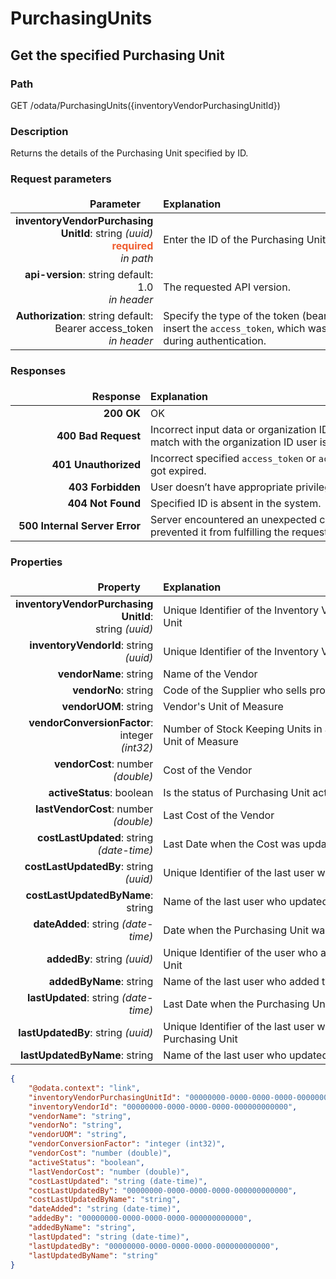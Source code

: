 # PurchasingUnits

## Get the specified Purchasing Unit

### Path
GET /odata/PurchasingUnits({inventoryVendorPurchasingUnitId})

### Description
Returns the details of the Purchasing Unit specified by ID.

### Request parameters
<style>
td, th {
   border: none!important;
}
</style>

|  <div style="width:200px">Parameter</div>  |  <div style="width:380px">Explanation</div>  |                      
|-----:|:-------|
|**inventoryVendorPurchasing<br>UnitId**: string *(uuid)* <br> <span style="color: #F05D30">**required**</span> <br> *in path* | Enter the ID of the Purchasing Unit here. |
|**api-version**: string default: 1.0 <br> *in header*| The requested API version.|   
|**Authorization**: string default: <br> Bearer access_token <br> *in header* |Specify the type of the token (bearer) and then insert the ```access_token```, which was obtained during authentication. |

### Responses

| <div style="width:200px">Response </div>|<div style="width:380px">Explanation</div>|                      
|-----:|:-------|
|**200 OK**|OK|      
|**400 Bad Request**|Incorrect input data or organization ID does not match with the organization ID user is logged in.|
|**401 Unauthorized**|Incorrect specified ```access_token``` or ```access_token``` got expired.|
|**403 Forbidden**|User doesn’t have appropriate privileges.|
|**404 Not Found** | Specified ID is absent in the system. |
|**500 Internal Server Error**|Server encountered an unexpected condition that prevented it from fulfilling the request.|

### Properties
|<div style="width:200px">Property </div> |<div style="width:420px">Explanation</div>|                      
|-----:|:-------|
|**inventoryVendorPurchasing<br>UnitId**: <br> string *(uuid)* | Unique Identifier of the Inventory Vendor Purchasing Unit |
|**inventoryVendorId**: string *(uuid)* | Unique Identifier of the Inventory Vendor |
|**vendorName**: string | Name of the Vendor |
|**vendorNo**: string | Code of the Supplier who sells products |
|**vendorUOM**: string | Vendor's Unit of Measure |
|**vendorConversionFactor**: integer <br> *(int32)* | Number of Stock Keeping Units in another Vendor's Unit of Measure |
|**vendorCost**: number *(double)* | Cost of the Vendor |
|**activeStatus**: boolean | Is the status of Purchasing Unit active or not? |
|**lastVendorCost**: number *(double)* | Last Cost of the Vendor |
|**costLastUpdated**: string <br> *(date-time)* | Last Date when the Cost was updated |
|**costLastUpdatedBy**: string *(uuid)* | Unique Identifier of the last user who updated the Cost |
|**costLastUpdatedByName**: string | Name of the last user who updated the Cost |
|**dateAdded**: string *(date-time)* | Date when the Purchasing Unit was added |
|**addedBy**: string *(uuid)* | Unique Identifier of the user who added the Purchasing Unit |
|**addedByName**: string | Name of the last user who added the Purchasing Unit |
|**lastUpdated**: string *(date-time)* | Last Date when the Purchasing Unit was updated |
|**lastUpdatedBy**: string *(uuid)* | Unique Identifier of the last user who updated the Purchasing Unit |
|**lastUpdatedByName**: string | Name of the last user who updated the Purchasing Unit |


``` json title="Response Content-types: APPLICATION/JSON, APPLICATION/XML<br>Response example (200 OK)"
{
    "@odata.context": "link",
    "inventoryVendorPurchasingUnitId": "00000000-0000-0000-0000-000000000000",
    "inventoryVendorId": "00000000-0000-0000-0000-000000000000",
    "vendorName": "string",
    "vendorNo": "string",
    "vendorUOM": "string",
    "vendorConversionFactor": "integer (int32)",
    "vendorCost": "number (double)",
    "activeStatus": "boolean",
    "lastVendorCost": "number (double)",
    "costLastUpdated": "string (date-time)",
    "costLastUpdatedBy": "00000000-0000-0000-0000-000000000000",
    "costLastUpdatedByName": "string",
    "dateAdded": "string (date-time)",
    "addedBy": "00000000-0000-0000-0000-000000000000",
    "addedByName": "string",
    "lastUpdated": "string (date-time)",
    "lastUpdatedBy": "00000000-0000-0000-0000-000000000000",
    "lastUpdatedByName": "string"
}
```